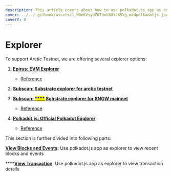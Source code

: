 ```yaml
---
description: This article covers about how to use polkadot.js app as explorer
cover: ../../.gitbook/assets/1_W0eKVsybZ6TdxV8UYJX5Yg_midpolkadotjs.jpg
coverY: 0
---
```


# Explorer



To support Arctic Testnet, we are offering several explorer options:

1. ****[**Epirus: EVM Explorer**](https://arctic.epirus.io)****
   * [Reference](https://docs.epirus.io)
2. ****[**Subscan: Substrate explorer for arctic testnet**](https://arctic.subscan.io/)****
3. ****[**Subscan: **<mark style="color:blue;">****</mark>** Substrate explorer for SNOW mainnet**](https://snow.subscan.io/)****
   * [Reference](https://medium.com/subscan)
4.  ****[**Polkadot.js: Official Polkadot Explorer**](https://polkadot.js.org/apps/?rpc=wss%3A%2F%2Farctic-rpc.icenetwork.io%3A9944#/explorer)****

    * [Reference](https://docs.icenetwork.io/polkadot.js-app/using-polkadot.js-app)



This section is further divided into following parts:

[**View Blocks and Events**](view-blocks-and-events.md)**:** Use polkadot.js app as explorer to view recent blocks and events

****[**View Transaction**](view-transactions.md): Use polkadot.js app as explorer to view transaction details
